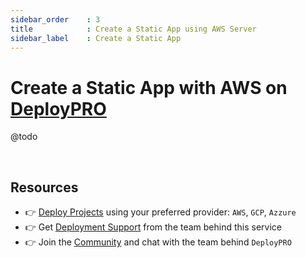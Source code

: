 ```yaml
---
sidebar_order    : 3
title            : Create a Static App using AWS Server
sidebar_label    : Create a Static App
---
```


# Create a Static App with AWS on [DeployPRO](deploypro.dev)
@todo

<br />

## Resources

- 👉 [Deploy Projects](https://deploypro.dev/) using your preferred provider: `AWS`, `GCP`, `Azzure`
- 👉 Get [Deployment Support](https://deploypro.dev/support/) from the team behind this service
- 👉 Join the [Community](https://discord.gg/qQhjQZhnur) and chat with the team behind `DeployPRO`
